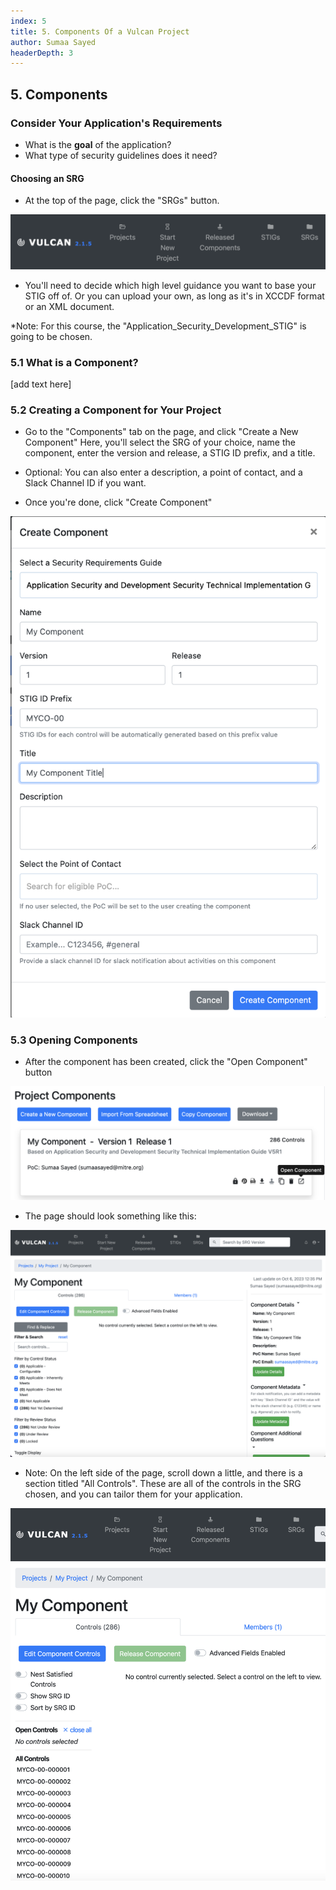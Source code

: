 ```yaml
---
index: 5
title: 5. Components Of a Vulcan Project
author: Sumaa Sayed
headerDepth: 3
---
```


## 5. Components

### Consider Your Application's Requirements
- What is the **goal** of the application?
- What type of security guidelines does it need?

#### Choosing an SRG
- At the top of the page, click the "SRGs" button.

![Alt text](../../assets/img/Vulcan_Menu.png)

- You'll need to decide which high level guidance you want to base your STIG off of. Or you can upload your own, as long as it's in XCCDF format or an XML document.

*Note: For this course, the "Application_Security_Development_STIG" is going to be chosen.

### 5.1 What is a Component?
[add text here]

### 5.2 Creating a Component for Your Project
- Go to the "Components" tab on the page, and click "Create a New Component"
Here, you'll select the SRG of your choice, name the component, enter the version and release, a STIG ID prefix, and a title. 

- Optional: You can also enter a description, a point of contact, and a Slack Channel ID if you want.

- Once you're done, click "Create Component"

![Alt text](../../assets/img/Create_Vulcan_Component.png)

### 5.3 Opening Components
- After the component has been created, click the "Open Component" button

![Alt text](../../assets/img/Open_Vulcan_Component.png)

- The page should look something like this: 

![Alt text](../../assets/img/Open_Component_Page.png)


- Note: On the left side of the page, scroll down a little, and there is a section titled "All Controls". These are all of the controls in the SRG chosen, and you can tailor them for your application. 

![Alt text](../../assets/img/All_Controls_Vulcan_View.png)